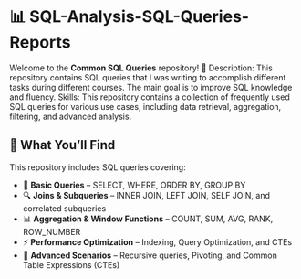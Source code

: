 # 📊 SQL-Analysis-SQL-Queries-Reports  

Welcome to the **Common SQL Queries** repository! 🚀 
Description: This repository contains SQL queries that I was writing to accomplish different tasks during different courses. The main goal is to improve SQL knowledge and fluency.
Skills: This repository contains a collection of frequently used SQL queries for various use cases, including data retrieval, aggregation, filtering, and advanced analysis.  

## 📌 What You’ll Find  
This repository includes SQL queries covering:  
- 📂 **Basic Queries** – SELECT, WHERE, ORDER BY, GROUP BY  
- 🔍 **Joins & Subqueries** – INNER JOIN, LEFT JOIN, SELF JOIN, and correlated subqueries  
- 📊 **Aggregation & Window Functions** – COUNT, SUM, AVG, RANK, ROW_NUMBER  
- ⚡ **Performance Optimization** – Indexing, Query Optimization, and CTEs  
- 🔎 **Advanced Scenarios** – Recursive queries, Pivoting, and Common Table Expressions (CTEs)   
